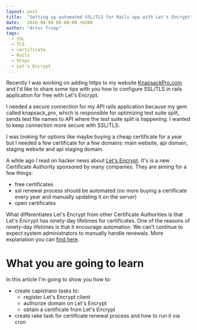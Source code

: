 ```yaml
---
layout: post
title:  "Setting up automated SSL/TLS for Rails app with Let's Encrypt"
date:   2016-08-08 08:00:00 +0200
author: "Artur Trzop"
tags:
  - SSL
  - TLS
  - certificate
  - Rails
  - https
  - Let's Encrypt
---
```


Recently I was working on adding https to my website [KnapsackPro.com](https://knapsackpro.com) and I'd like to share some tips with you how to configure SSL/TLS in rails application for free with Let's Encrypt.

I needed a secure connection for my API rails application because my gem called knapsack_pro, which is responsible for optimizing test suite split, sends test file names to API where the test suite split is happening. I wanted to keep connection more secure with SSL/TLS.

I was looking for options like maybe buying a cheap certificate for a year but I needed a few certificate for a few domains: main website, api domain, staging website and api staging domain.

A while ago I read on hacker news about [Let's Encrypt](https://letsencrypt.org). It's is a new Certificate Authority sponsored by many companies. They are aiming for a few things:

* free certificates
* ssl renewal process should be automated (no more buying a certificate every year and manually updating it on the server)
* open certificates

What differentiates Let's Encrypt from other Certificate Authorities is that Let's Encrypt has ninety-day lifetimes for certificates. One of the reasons of ninety-day lifetimes is that it encourage automation. We can’t continue to expect system administrators to manually handle renewals. More explanation you can [find here](https://letsencrypt.org/2015/11/09/why-90-days.html).

# What you are going to learn

In this article I'm going to show you how to:

* create capistrano tasks to:
  * register Let's Encrypt client
  * authorize domain on Let's Encrypt
  * obtain a certificate from Let's Encrypt
* create rake task for certificate renewal process and how to run it via cron
